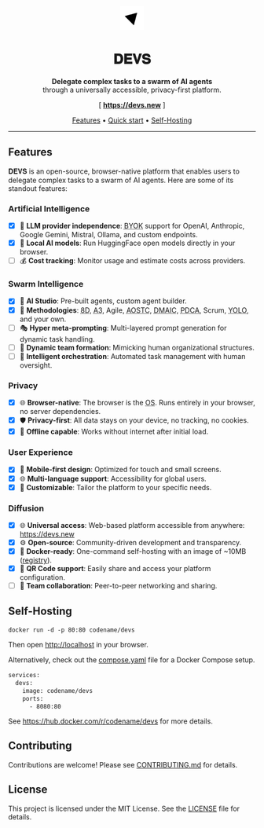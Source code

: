 <div align="center">

<img src="./public/favicon.svg" width="48" alt="DEVS Logo" />

# <span title='DEVS, from Latin "Deus"'>𝐃𝐄𝐕𝐒</span>

**Delegate complex tasks to a swarm of AI agents**
<br />
through a universally accessible, privacy-first platform.

[ **<https://devs.new>** ]

[Features](#features) • [Quick start](#self-hosting) • [Self-Hosting](#self-hosting)

---

</div>

## Features

<span title='DEVS, from Latin "Deus"'>𝐃𝐄𝐕𝐒</span> is an open-source, browser-native platform that enables users to delegate complex tasks to a swarm of AI agents. Here are some of its standout features:

### Artificial Intelligence

- [x] 🤖 **LLM provider independence**: <abbr title="Bring Your Own Key">BYOK</abbr> support for OpenAI, Anthropic, Google Gemini, Mistral, Ollama, and custom endpoints.
- [x] 🧠 **Local AI models**: Run HuggingFace open models directly in your browser.
- [ ] 💰 **Cost tracking**: Monitor usage and estimate costs across providers.

### Swarm Intelligence

- [x] 🤖 **AI Studio**: Pre-built agents, custom agent builder.
- [x] 📝 **Methodologies**: <abbr title="8 Disciplines">8D</abbr>, <abbr title="A3 Problem Solving">A3</abbr>, Agile, <abbr title="Analysis, Objectives, Strategies, Tactics, Control">AOSTC</abbr>, <abbr title="Define, Measure, Analyze, Improve, Control">DMAIC</abbr>, <abbr title="Plan-Do-Check-Act">PDCA</abbr>, Scrum, <abbr title="You Only Live Once">YOLO</abbr>, and your own.
- [ ] 🎭 **Hyper meta-prompting**: Multi-layered prompt generation for dynamic task handling.
- [ ] 👥 **Dynamic team formation**: Mimicking human organizational structures.
- [ ] 🎯 **Intelligent orchestration**: Automated task management with human oversight.

### Privacy

- [x] 🌐 **Browser-native**: The browser is the <abbr title="Operating System">OS</abbr>. Runs entirely in your browser, no server dependencies.
- [x] 🛡️ **Privacy-first**: All data stays on your device, no tracking, no cookies.
- [x] 🥷 **Offline capable**: Works without internet after initial load.

### User Experience

- [x] 📱 **Mobile-first design**: Optimized for touch and small screens.
- [x] 🌐 **Multi-language support**: Accessibility for global users.
- [x] 💄 **Customizable**: Tailor the platform to your specific needs.

### Diffusion

- [x] 🌐 **Universal access**: Web-based platform accessible from anywhere: <https://devs.new>
- [x] ⚙️ **Open-source**: Community-driven development and transparency.
- [x] 🐳 **Docker-ready**: One-command self-hosting with an image of ~10MB ([registry](https://hub.docker.com/r/codename/devs)).
- [x] 📱 **QR Code support**: Easily share and access your platform configuration.
- [ ] 🤝 **Team collaboration**: Peer-to-peer networking and sharing.

## Self-Hosting

```shell
docker run -d -p 80:80 codename/devs
```

Then open <http://localhost> in your browser.

Alternatively, check out the [compose.yaml](compose.yaml) file for a Docker Compose setup.

```docker
services:
  devs:
    image: codename/devs
    ports:
      - 8080:80
```

See <https://hub.docker.com/r/codename/devs> for more details.

## Contributing

Contributions are welcome! Please see [CONTRIBUTING.md](CONTRIBUTING.md) for details.

## License

This project is licensed under the MIT License. See the [LICENSE](LICENSE) file for details.
